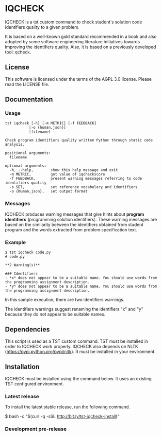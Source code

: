 # IQCHECK

IQCHECK is a tst custom command to check student's solution code identifiers quality to a given problem. 

It is based on a well-known gold standard recommended in a book and also adopted by some software engineering literature initiatives towards improving the identifiers quality. Also, it is based on a previously developed tool: qcheck.

## License

This software is licensed under the terms of the AGPL 3.0 license. Please read the LICENSE file.

## Documentation

### Usage 

```
tst iqcheck [-h] [-m METRIC] [-f FEEDBACK] 
           [-o {human,json}]
           [filename]

Check program identifiers quality written Python through static code analysis.

positional arguments:
  filename

optional arguments:
  -h, --help,        show this help message and exit
  -m METRIC,         get value of iqcheckscore
  -f FEEDBACK,       present warning messages referring to code identifiers quality
  -s SET,            set reference vocabulary and identifiers
  -o {human,json},   set output format
```

### Messages

IQCHECK produces warning messages that give hints about **program identifiers** (programming solution identifiers). These warning messages are based on the similarity between the identifiers obtained from student program and the words extracted from problem specification text.

### Example
```
$ tst iqcheck code.py
# code.py

**2 Warning(s)** 

### Identifiers
- *x* does not appear to be a suitable name. You should use words from the programming assignment description.
- *y* does not appear to be a suitable name. You should use words from the programming assignment description.
```
In this sample execution, there are two identifiers warnings. 

The identifiers warnings suggest renaming the identifiers "x" and "y" because they do not appear to be suitable names.

## Dependencies

This script is used as a TST custom command. TST must be installed in order to IQCHECK work properly. 
IQCHECK also depends on NLTK (https://pypi.python.org/pypi/nltk). It must be installed in your environment.

## Installation

IQCHECK must be installed using the command below. It uses an existing TST configured environment.  

### Latest release

To install the latest stable release, run the following command.

$ bash -c "$(curl -q -sSL http://bit.ly/tst-iqcheck-install)"

### Development pre-release
